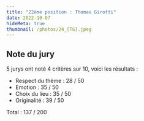 ```yaml
---
title: "22ème position : Thomas Girotti"
date: 2022-10-07
hideMeta: true
thumbnail: /photos/24_[TG].jpeg
---
```


## Note du jury

5 jurys ont noté 4 critères sur 10, voici les résultats :

- Respect du thème : 28 / 50
- Emotion : 35 / 50
- Choix du lieu : 35 / 50
- Originalité : 39 / 50

Total : 137 / 200
